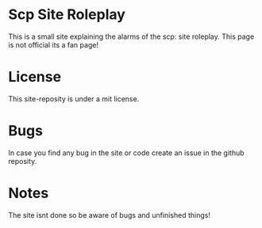 # Scp Site Roleplay

This is a small site explaining the alarms of the scp: site roleplay. This page is not official its a fan page!

# License

This site-reposity is under a mit license.

# Bugs

In case you find any bug in the site or code create an issue in the github reposity.

# Notes

The site isnt done so be aware of bugs and unfinished things!
